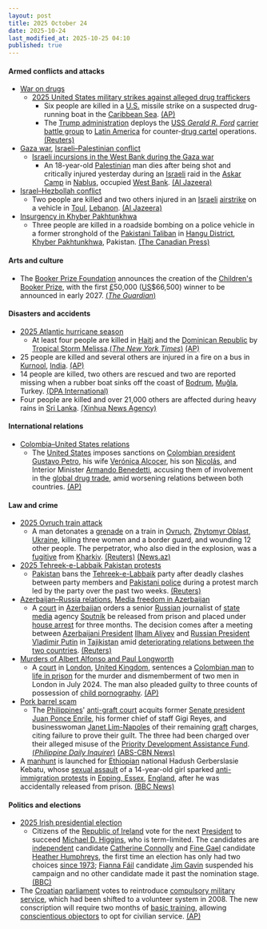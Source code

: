 ```yaml
---
layout: post
title: 2025 October 24
date: 2025-10-24
last_modified_at: 2025-10-25 04:10
published: true
---
```



#### Armed conflicts and attacks

* [War on drugs](https://en.wikipedia.org/wiki/War_on_drugs "War on drugs")
  * [2025 United States military strikes against alleged drug traffickers](https://en.wikipedia.org/wiki/2025_United_States_military_strikes_against_alleged_drug_traffickers "2025 United States military strikes against alleged drug traffickers")
    * Six people are killed in a [U.S.](https://en.wikipedia.org/wiki/United_States_Armed_Forces "United States Armed Forces") missile strike on a suspected drug-running boat in the [Caribbean Sea](https://en.wikipedia.org/wiki/Caribbean_Sea "Caribbean Sea"). [(AP)](https://apnews.com/article/trump-cartels-hegseth-drugs-boat-strikes-6c3316b2852723e26c39dc701bba9d52)
    * The [Trump administration](https://en.wikipedia.org/wiki/Second_presidency_of_Donald_Trump "Second presidency of Donald Trump") deploys the [USS *Gerald R. Ford*](https://en.wikipedia.org/wiki/USS_Gerald_R._Ford "USS Gerald R. Ford") [carrier battle group](https://en.wikipedia.org/wiki/Carrier_battle_group "Carrier battle group") to [Latin America](https://en.wikipedia.org/wiki/Latin_America "Latin America") for counter-[drug cartel](https://en.wikipedia.org/wiki/Drug_cartel "Drug cartel") operations. [(Reuters)](https://www.reuters.com/world/americas/us-military-deploy-aircraft-carrier-south-america-amid-soaring-tensions-with-2025-10-24/)
* [Gaza war](https://en.wikipedia.org/wiki/Gaza_war "Gaza war"), [Israeli–Palestinian conflict](https://en.wikipedia.org/wiki/Israeli%E2%80%93Palestinian_conflict "Israeli–Palestinian conflict")
  * [Israeli incursions in the West Bank during the Gaza war](https://en.wikipedia.org/wiki/Israeli_incursions_in_the_West_Bank_during_the_Gaza_war "Israeli incursions in the West Bank during the Gaza war")
    * An 18-year-old [Palestinian](https://en.wikipedia.org/wiki/Palestinians "Palestinians") man dies after being shot and critically injured yesterday during an [Israeli](https://en.wikipedia.org/wiki/Israel "Israel") raid in the [Askar Camp](https://en.wikipedia.org/wiki/Askar_Camp "Askar Camp") in [Nablus](https://en.wikipedia.org/wiki/Nablus "Nablus"), occupied [West Bank](https://en.wikipedia.org/wiki/West_Bank "West Bank"). [(Al Jazeera)](https://www.aljazeera.com/news/2025/10/24/palestinian-child-killed-in-israeli-raid-on-west-bank-as-settlers-rampage)
* [Israel–Hezbollah conflict](https://en.wikipedia.org/wiki/Israel%E2%80%93Hezbollah_conflict_%282023%E2%80%93present%29 "Israel–Hezbollah conflict (2023–present)")
  * Two people are killed and two others injured in an [Israeli](https://en.wikipedia.org/wiki/Israel "Israel") [airstrike](https://en.wikipedia.org/wiki/Airstrike "Airstrike") on a vehicle in [Toul](https://en.wikipedia.org/wiki/Toul%2C_Lebanon "Toul, Lebanon"), [Lebanon](https://en.wikipedia.org/wiki/Lebanon "Lebanon"). [(Al Jazeera)](https://www.aljazeera.com/news/2025/10/24/israeli-strikes-in-southern-lebanon-kill-two-in-latest-truce-violation)
* [Insurgency in Khyber Pakhtunkhwa](https://en.wikipedia.org/wiki/Insurgency_in_Khyber_Pakhtunkhwa "Insurgency in Khyber Pakhtunkhwa")
  * Three people are killed in a roadside bombing on a police vehicle in a former stronghold of the [Pakistani Taliban](https://en.wikipedia.org/wiki/Pakistani_Taliban "Pakistani Taliban") in [Hangu District](https://en.wikipedia.org/wiki/Hangu_District%2C_Pakistan "Hangu District, Pakistan"), [Khyber Pakhtunkhwa](https://en.wikipedia.org/wiki/Khyber_Pakhtunkhwa "Khyber Pakhtunkhwa"), Pakistan. [(The Canadian Press)](https://www.msn.com/en-ca/news/world/roadside-bombing-kills-3-police-officers-in-northwest-pakistan/ar-AA1P6JgC?ocid=winp1taskbar&cvid=8be551395b7548d3bdc7ef96e45d5d64&ei=6)

#### Arts and culture

* The [Booker Prize Foundation](https://en.wikipedia.org/wiki/Booker_Prize "Booker Prize") announces the creation of the [Children's Booker Prize](https://en.wikipedia.org/wiki/Children%27s_Booker_Prize "Children's Booker Prize"), with the first [£](https://en.wikipedia.org/wiki/Pound_sterling "Pound sterling")50,000 ([US](https://en.wikipedia.org/wiki/United_States_dollar "United States dollar")$66,500) winner to be announced in early 2027. [(*The Guardian*)](https://www.theguardian.com/books/2025/oct/24/booker-prize-launches-childrens-booker-frank-cottrell-boyce)

#### Disasters and accidents

* [2025 Atlantic hurricane season](https://en.wikipedia.org/wiki/2025_Atlantic_hurricane_season "2025 Atlantic hurricane season")
  * At least four people are killed in [Haiti](https://en.wikipedia.org/wiki/Haiti "Haiti") and the [Dominican Republic](https://en.wikipedia.org/wiki/Dominican_Republic "Dominican Republic") by [Tropical Storm Melissa](https://en.wikipedia.org/wiki/Tropical_Storm_Melissa_%282025%29 "Tropical Storm Melissa (2025)").[(*The New York Times*)](https://www.nytimes.com/live/2025/10/23/weather/tropical-storm-melissa-hurricane) [(AP)](https://apnews.com/article/storm-melissa-caribbean-jamaica-haiti-dominican-republic-5532dedc71d40c74a88679ee899ffc5d)
* 25 people are killed and several others are injured in a fire on a bus in [Kurnool](https://en.wikipedia.org/wiki/Kurnool "Kurnool"), [India](https://en.wikipedia.org/wiki/India "India"). [(AP)](https://apnews.com/article/india-andhra-pradesh-bus-fire-322b1b4779b0ca32ab3614ea04421e6c)
* 14 people are killed, two others are rescued and two are reported missing when a rubber boat sinks off the coast of [Bodrum](https://en.wikipedia.org/wiki/Bodrum "Bodrum"), [Muğla](https://en.wikipedia.org/wiki/Mu%C4%9Fla "Muğla"), Turkey. [(DPA International)](https://www.msn.com/en-ca/news/world/fourteen-dead-after-migrant-boat-sinks-off-western-turkey/ar-AA1P7zLj?ocid=winp1taskbar&cvid=3f94ccf0bf8d46a9dae3f1841e9cce47&ei=16)
* Four people are killed and over 21,000 others are affected during heavy rains in [Sri Lanka](https://en.wikipedia.org/wiki/Sri_Lanka "Sri Lanka"). [(Xinhua News Agency)](https://english.news.cn/asiapacific/20251024/3de8864542e244f4bc21d57137245437/c.html)

#### International relations

* [Colombia–United States relations](https://en.wikipedia.org/wiki/Colombia%E2%80%93United_States_relations "Colombia–United States relations")
  * The [United States](https://en.wikipedia.org/wiki/United_States "United States") imposes sanctions on [Colombian president](https://en.wikipedia.org/wiki/Colombian_president "Colombian president") [Gustavo Petro](https://en.wikipedia.org/wiki/Gustavo_Petro "Gustavo Petro"), his wife [Verónica Alcocer](https://en.wikipedia.org/wiki/Ver%C3%B3nica_Alcocer "Verónica Alcocer"), his son [Nicolás](https://en.wikipedia.org/wiki/Nicol%C3%A1s_Petro "Nicolás Petro"), and Interior Minister [Armando Benedetti](https://en.wikipedia.org/wiki/Armando_Benedetti "Armando Benedetti"), accusing them of involvement in the [global drug trade](https://en.wikipedia.org/wiki/Illegal_drug_trade "Illegal drug trade"), amid worsening relations between both countries. [(AP)](https://apnews.com/article/trump-colombia-petro-sanctions-drug-trafficking-1b6ead338ec266b3df40859db6ee2d8d)

#### Law and crime

* [2025 Ovruch train attack](https://en.wikipedia.org/wiki/2025_Ovruch_train_attack "2025 Ovruch train attack")
  * A man detonates a [grenade](https://en.wikipedia.org/wiki/Grenade "Grenade") on a train in [Ovruch](https://en.wikipedia.org/wiki/Ovruch "Ovruch"), [Zhytomyr Oblast](https://en.wikipedia.org/wiki/Zhytomyr_Oblast "Zhytomyr Oblast"), [Ukraine](https://en.wikipedia.org/wiki/Ukraine "Ukraine"), killing three women and a border guard, and wounding 12 other people. The perpetrator, who also died in the explosion, was a [fugitive](https://en.wikipedia.org/wiki/Fugitive "Fugitive") from [Kharkiv](https://en.wikipedia.org/wiki/Kharkiv "Kharkiv"). [(Reuters)](https://www.reuters.com/world/man-kills-himself-three-women-ukrainian-railway-station-2025-10-24/) [(News.az)](https://news.az/news/grenade-blast-on-ukrainian-train-leves-four-dead-several-injured)
* [2025 Tehreek-e-Labbaik Pakistan protests](https://en.wikipedia.org/wiki/2025_Tehreek-e-Labbaik_Pakistan_protests "2025 Tehreek-e-Labbaik Pakistan protests")
  * [Pakistan](https://en.wikipedia.org/wiki/Pakistan "Pakistan") bans the [Tehreek-e-Labbaik](https://en.wikipedia.org/wiki/Tehreek-e-Labbaik_Pakistan "Tehreek-e-Labbaik Pakistan") party after deadly clashes between party members and [Pakistani police](https://en.wikipedia.org/wiki/Law_enforcement_in_Pakistan "Law enforcement in Pakistan") during a protest march led by the party over the past two weeks. [(Reuters)](https://www.reuters.com/world/asia-pacific/pakistan-bans-islamist-party-tehreek-e-labaik-pakistan-under-anti-terrorism-law-2025-10-23/)
* [Azerbaijan–Russia relations](https://en.wikipedia.org/wiki/Azerbaijan%E2%80%93Russia_relations "Azerbaijan–Russia relations"), [Media freedom in Azerbaijan](https://en.wikipedia.org/wiki/Media_freedom_in_Azerbaijan "Media freedom in Azerbaijan")
  * A [court](https://en.wikipedia.org/wiki/Judiciary_of_Azerbaijan "Judiciary of Azerbaijan") in [Azerbaijan](https://en.wikipedia.org/wiki/Azerbaijan "Azerbaijan") orders a senior [Russian](https://en.wikipedia.org/wiki/Russia "Russia") journalist of [state media](https://en.wikipedia.org/wiki/Mass_media_in_Russia "Mass media in Russia") agency [Sputnik](https://en.wikipedia.org/wiki/Sputnik_%28news_agency%29 "Sputnik (news agency)") be released from prison and placed under [house arrest](https://en.wikipedia.org/wiki/House_arrest "House arrest") for three months. The decision comes after a meeting between [Azerbaijani President](https://en.wikipedia.org/wiki/Azerbaijani_President "Azerbaijani President") [Ilham Aliyev](https://en.wikipedia.org/wiki/Ilham_Aliyev "Ilham Aliyev") and [Russian President](https://en.wikipedia.org/wiki/Russian_President "Russian President") [Vladimir Putin](https://en.wikipedia.org/wiki/Vladimir_Putin "Vladimir Putin") in [Tajikistan](https://en.wikipedia.org/wiki/Tajikistan "Tajikistan") amid [deteriorating relations between the two countries](https://en.wikipedia.org/wiki/2025_Azerbaijan%E2%80%93Russia_diplomatic_crisis "2025 Azerbaijan–Russia diplomatic crisis"). [(Reuters)](https://www.reuters.com/business/media-telecom/azerbaijan-moves-russian-state-journalist-house-arrest-jail-after-freeing-his-2025-10-24/)
* [Murders of Albert Alfonso and Paul Longworth](https://en.wikipedia.org/wiki/Murders_of_Albert_Alfonso_and_Paul_Longworth "Murders of Albert Alfonso and Paul Longworth")
  * A [court](https://en.wikipedia.org/wiki/Courts_of_England_and_Wales "Courts of England and Wales") in [London](https://en.wikipedia.org/wiki/London "London"), [United Kingdom](https://en.wikipedia.org/wiki/United_Kingdom "United Kingdom"), sentences a [Colombian man](https://en.wikipedia.org/wiki/Colombians_in_the_United_Kingdom "Colombians in the United Kingdom") to [life in prison](https://en.wikipedia.org/wiki/Life_imprisonment_in_England_and_Wales "Life imprisonment in England and Wales") for the murder and dismemberment of two men in London in July 2024. The man also pleaded guilty to three counts of possession of [child pornography](https://en.wikipedia.org/wiki/Child_pornography "Child pornography"). [(AP)](https://apnews.com/article/britain-colombia-murder-suitcases-5280a733be68ac91c06a8a546ca82e5f)
* [Pork barrel scam](https://en.wikipedia.org/wiki/Pork_barrel_scam "Pork barrel scam")
  * The [Philippines](https://en.wikipedia.org/wiki/Philippines "Philippines")' [anti-graft court](https://en.wikipedia.org/wiki/Sandiganbayan "Sandiganbayan") acquits former [Senate president](https://en.wikipedia.org/wiki/President_of_the_Senate_of_the_Philippines "President of the Senate of the Philippines") [Juan Ponce Enrile](https://en.wikipedia.org/wiki/Juan_Ponce_Enrile "Juan Ponce Enrile"), his former chief of staff Gigi Reyes, and businesswoman [Janet Lim-Napoles](https://en.wikipedia.org/wiki/Janet_Lim-Napoles "Janet Lim-Napoles") of their remaining [graft](https://en.wikipedia.org/wiki/Graft_%28politics%29 "Graft (politics)") charges, citing failure to prove their guilt. The three had been charged over their alleged misuse of the [Priority Development Assistance Fund](https://en.wikipedia.org/wiki/Priority_Development_Assistance_Fund "Priority Development Assistance Fund"). [(*Philippine Daily Inquirer*)](https://newsinfo.inquirer.net/2129441/enrile-acquitted-of-remaining-graft-charges-in-pork-barrel-case/) [(ABS-CBN News)](https://www.abs-cbn.com/news/nation/2025/10/24/enrile-acquitted-of-graft-in-pork-barrel-case-1019)
* A [manhunt](https://en.wikipedia.org/wiki/Manhunt_%28law_enforcement%29 "Manhunt (law enforcement)") is launched for [Ethiopian](https://en.wikipedia.org/wiki/Ethiopia "Ethiopia") national Hadush Gerberslasie Kebatu, whose [sexual assault](https://en.wikipedia.org/wiki/Sexual_assault "Sexual assault") of a 14-year-old girl sparked [anti-immigration protests](https://en.wikipedia.org/wiki/2025_British_anti-immigration_protests "2025 British anti-immigration protests") in [Epping, Essex](https://en.wikipedia.org/wiki/Epping%2C_Essex "Epping, Essex"), [England](https://en.wikipedia.org/wiki/England "England"), after he was accidentally released from prison. [(BBC News)](https://www.bbc.co.uk/news/articles/cx2d5rl36vgo)

#### Politics and elections

* [2025 Irish presidential election](https://en.wikipedia.org/wiki/2025_Irish_presidential_election "2025 Irish presidential election")
  * Citizens of the [Republic of Ireland](https://en.wikipedia.org/wiki/Republic_of_Ireland "Republic of Ireland") vote for the next [President](https://en.wikipedia.org/wiki/President_of_Ireland "President of Ireland") to succeed [Michael D. Higgins](https://en.wikipedia.org/wiki/Michael_D._Higgins "Michael D. Higgins"), who is term-limited. The candidates are [independent](https://en.wikipedia.org/wiki/Independent_politician "Independent politician") candidate [Catherine Connolly](https://en.wikipedia.org/wiki/Catherine_Connolly "Catherine Connolly") and [Fine Gael](https://en.wikipedia.org/wiki/Fine_Gael "Fine Gael") candidate [Heather Humphreys](https://en.wikipedia.org/wiki/Heather_Humphreys "Heather Humphreys"), the first time an election has only had two choices [since 1973](https://en.wikipedia.org/wiki/1973_Irish_presidential_election "1973 Irish presidential election"); [Fianna Fáil](https://en.wikipedia.org/wiki/Fianna_F%C3%A1il "Fianna Fáil") candidate [Jim Gavin](https://en.wikipedia.org/wiki/Jim_Gavin "Jim Gavin") suspended his campaign and no other candidate made it past the nomination stage. [(BBC)](https://www.bbc.com/news/articles/cx2y04znx4ro)
* The [Croatian](https://en.wikipedia.org/wiki/Croatia "Croatia") [parliament](https://en.wikipedia.org/wiki/Croatian_Parliament "Croatian Parliament") votes to reintroduce [compulsory military service](https://en.wikipedia.org/wiki/Conscription "Conscription"), which had been shifted to a volunteer system in 2008. The new conscription will require two months of [basic training](https://en.wikipedia.org/wiki/Basic_training "Basic training"), allowing [conscientious objectors](https://en.wikipedia.org/wiki/Conscientious_objector "Conscientious objector") to opt for civilian service. [(AP)](https://apnews.com/article/croatia-compulsory-military-service-ukraine-32c84a8c4afc8790bee82644d8366e46)
